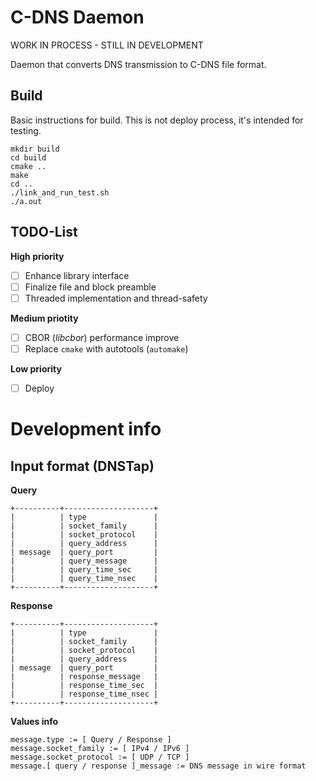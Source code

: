 # C-DNS Daemon

WORK IN PROCESS - STILL IN DEVELOPMENT

Daemon that converts DNS transmission to C-DNS file format.

## Build

Basic instructions for build. This is not deploy process, it's intended for testing.

    mkdir build
    cd build
    cmake ..
    make
    cd ..
    ./link_and_run_test.sh
    ./a.out

## TODO-List

**High priority**

* [ ] Enhance library interface
* [ ] Finalize file and block preamble
* [ ] Threaded implementation and thread-safety

**Medium priotity**

* [ ] CBOR (*libcbor*) performance improve
* [ ] Replace `cmake` with autotools (`automake`)

**Low priority**

* [ ] Deploy

# Development info

## Input format (DNSTap)

**Query**

    +----------+--------------------+
    |          | type               |
    |          | socket_family      |
    |          | socket_protocol    |
    |          | query_address      |
    | message  | query_port         |
    |          | query_message      |
    |          | query_time_sec     |
    |          | query_time_nsec    |
    +----------+--------------------+

**Response**

    +----------+--------------------+
    |          | type               |
    |          | socket_family      |
    |          | socket_protocol    |
    |          | query_address      |
    | message  | query_port         |
    |          | response_message   |
    |          | response_time_sec  |
    |          | response_time_nsec |
    +----------+--------------------+

**Values info**

    message.type := [ Query / Response ]
    message.socket_family := [ IPv4 / IPv6 ]
    message.socket_protocol := [ UDP / TCP ]
    message.[ query / response ]_message := DNS message in wire format
